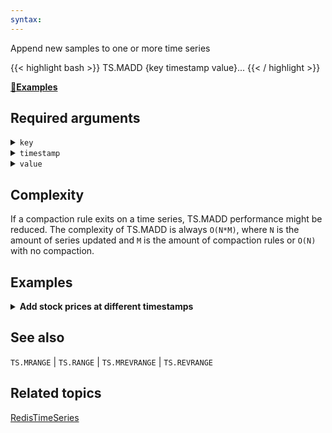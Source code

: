 ```yaml
---
syntax: 
---
```


Append new samples to one or more time series

{{< highlight bash >}}
TS.MADD {key timestamp value}...
{{< / highlight >}}

[:arrow_down_small:**Examples**](#examples)

## Required arguments

<details>
<summary><code>key</code></summary> 
is the key name for the time series.

</details>

<details>
<summary><code>timestamp</code></summary>
is (integer) UNIX sample timestamp in milliseconds or <code>*</code> to set the timestamp to the server clock.
</details>

<details>
<summary><code>value</code></summary>
is numeric data value of the sample (double). The double number should follow <a href="https://tools.ietf.org/html/rfc7159">RFC 7159</a> (a JSON standard). The parser rejects overly large values that would not fit in binary64. It does not accept NaN or infinite values.
</details>

## Complexity

If a compaction rule exits on a time series, TS.MADD performance might be reduced.
The complexity of TS.MADD is always `O(N*M)`, where `N` is the amount of series updated and `M` is the amount of compaction rules or `O(N)` with no compaction.

## Examples

<details>
<summary><b>Add stock prices at different timestamps</b></summary>

Create two stocks and add their prices at three different timestamps.

{{< highlight bash >}}
127.0.0.1:6379> TS.CREATE stock:A LABELS type stock name A
OK
127.0.0.1:6379> TS.CREATE stock:B LABELS type stock name B
OK
127.0.0.1:6379> TS.MADD stock:A 1000 100 stock:A 1010 110 stock:A 1020 120
1) (integer) 1000
2) (integer) 1010
3) (integer) 1020
127.0.0.1:6379> TS.MADD stock:B 1000 120 stock:B 1010 110 stock:B 1020 100
1) (integer) 1000
2) (integer) 1010
3) (integer) 1020
{{< / highlight >}}
</details>

## See also

`TS.MRANGE` | `TS.RANGE` | `TS.MREVRANGE` | `TS.REVRANGE`

## Related topics

[RedisTimeSeries](/docs/stack/timeseries)
